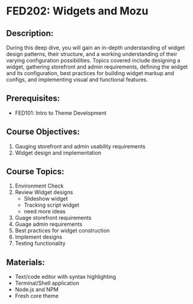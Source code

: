 # FED202: Widgets and Mozu

## Description:

During this deep dive, you will gain an in-depth understanding of widget design patterns, their structure, and a working understanding of their varying configuration possibilities. Topics covered include designing a widget, gathering storefront and admin requirements, defining the widget and its configuration, best practices for building widget markup and configs, and implementing visual and functional features.


## Prerequisites:

- FED101: Intro to Theme Development


## Course Objectives:

1. Gauging storefront and admin usability requirements
2. Widget design and implementation


## Course Topics:

1. Environment Check
2. Review Widget designs
   - Slideshow widget
   - Tracking script widget
   - need more ideas
3. Guage storefront requirements
4. Guage admin requirements
5. Best practices for widget construction
6. Implement designs
7. Testing functionality


## Materials:

- Text/code editor with syntax highlighting
- Terminal/Shell application
- Node.js and NPM
- Fresh core theme
